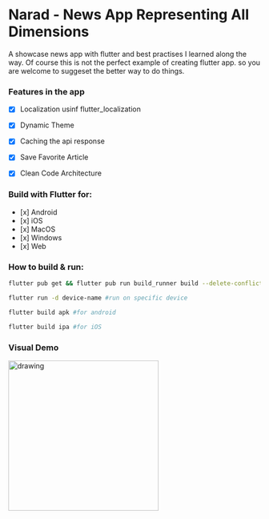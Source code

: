 # Narad - News App Representing All Dimensions

A showcase news app with flutter and best practises I learned along the way. Of course this is not the perfect example of creating flutter app. so you are welcome to suggeset the better way to do things.

### Features in the app
- [x] Localization usinf flutter_localization
- [x] Dynamic Theme
- [x] Caching the api response
- [x] Save Favorite Article
- [x] Clean Code Architecture


### Build with Flutter for:
- [x] Android 
- [x] iOS 
- [x] MacOS
- [x] Windows
- [x] Web


### How to build & run: 

```bash
flutter pub get && flutter pub run build_runner build --delete-conflicting-outputs #fetch the packages and run build_runner to generate necessary files [localization, routing ]
```
```bash 
flutter run -d device-name #run on specific device
```
```bash 
flutter build apk #for android
```

```bash
flutter build ipa #for iOS
```

### Visual Demo

<img src="./screenshots/demo.png" alt="drawing" style="width:300px;"/>